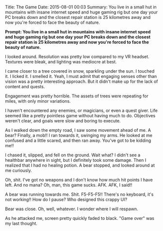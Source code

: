Title: The Game
Date: 2015-08-01 00:03
Summary: You live in a small hut in mountains with insane internet speed and huge gaming rig but one day your PC breaks down and the closest repair station is 25 kilometres away and now you're forced to face the beauty of nature.

**Prompt: You live in a small hut in mountains with insane internet speed and huge gaming rig but one day your PC breaks down and the closest repair station is 25 kilometres away and now you're forced to face the beauty of nature.**

I looked around. Resolution was pretty low compared to my VR headset. Textures were bleak, and lighting was mediocre at best.

I came closer to a tree covered in snow, sparkling under the sun. I touched it. I licked it. I smelled it. Yeah, I must admit that engaging senses other than vision was a pretty interesting approach. But it didn't make up for the lack of content and quests.

Engagement was pretty horrible. The assets of trees were repeating for miles, with only minor variations.

I haven't encountered any enemies, or magicians, or even a quest giver. Life seemed like a pretty pointless game without having much to do. Objectives weren't clear, and goals were slow and boring to execute. 

As I walked down the empty road, I saw some movement ahead of me. A bear? Finally, a mob!! I ran towards it, swinging my arms. He looked at me confused and a little scared, and then ran away. You've got to be kidding me!!

I chased it, slipped, and fell on the ground. Wait what? I didn't see a healthbar anywhere in sight, but I definitely took some damage. Then I realized that I had no healing potion. A bear stopped, and looked around at me curiously.

Oh, shit. I've got no weapons and I don't know how much hit points I have left. And no mana? Oh, man, this game sucks. AFK. AFK, I said!!

A bear was running towards me. Shit. F5-F5-F5!! There's no keyboard, it's not working!! How do I pause? Who designed this crappy UI?

Bear was close. Oh, well, whatever. I wonder where I will respawn.

As he attacked me, screen pretty quickly faded to black. "Game over" was my last thought.
